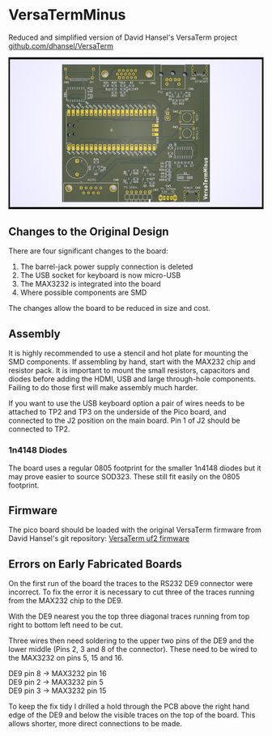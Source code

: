 # VersaTermMinus

Reduced and simplified version of David Hansel's VersaTerm
project [github.com/dhansel/VersaTerm](https://github.com/dhansel/VersaTerm)

![render of VersaTermMinus PCB](VersaTermMinus.png)

## Changes to the Original Design

There are four significant changes to the board:

1. The barrel-jack power supply connection is deleted
2. The USB socket for keyboard is now micro-USB
3. The MAX3232 is integrated into the board
4. Where possible components are SMD

The changes allow the board to be reduced in size and cost.

## Assembly

It is highly recommended to use a stencil and
hot plate for mounting the SMD components. If
assembling by hand, start with the MAX232 chip
and resistor pack. It is important to mount the
small resistors, capacitors and diodes before
adding the HDMI, USB and large through-hole
components. Failing to do those first will make
assembly much harder.

If you want to use the USB keyboard option a
pair of wires needs to be attached to TP2 and
TP3 on the underside of the Pico board, and
connected to the J2 position on the main board.
Pin 1 of J2 should be connected to TP2.

### 1n4148 Diodes

The board uses a regular 0805 footprint for the
smaller 1n4148 diodes but it may prove easier
to source SOD323. These still fit easily on the
0805 footprint.

## Firmware

The pico board should be loaded with the 
original VersaTerm firmware from David Hansel's
git repository: [VersaTerm uf2 firmware](https://github.com/dhansel/VersaTerm/blob/main/software/VersaTerm.uf2)

## Errors on Early Fabricated Boards

On the first run of the board the traces to
the RS232 DE9 connector were incorrect. To fix
the error it is necessary to cut three of the
traces running from the MAX232 chip to the DE9.

With the DE9 nearest you the top three diagonal
traces running from top right to bottom left
need to be cut.

Three wires then need soldering to the upper two
pins of the DE9 and the lower middle (Pins 2, 3
and 8 of the connector). These need to be wired
to the MAX3232 on pins 5, 15 and 16.

DE9 pin 8 -> MAX3232 pin 16  
DE9 pin 2 -> MAX3232 pin 5  
DE9 pin 3 -> MAX3232 pin 15

To keep the fix tidy I drilled a hold through
the PCB above the right hand edge of the DE9
and below the visible traces on the top of the
board. This allows shorter, more direct
connections to be made.
